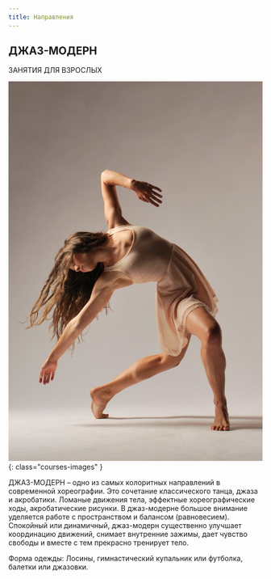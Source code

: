 ```yaml
---
title: Направления
---
```


## ДЖАЗ-МОДЕРН

ЗАНЯТИЯ ДЛЯ ВЗРОСЛЫХ 

![Изображение джаза-модерна](/images/courses/jazz_modern.jpg){: class="courses-images" }

ДЖАЗ-МОДЕРН – одно из самых колоритных направлений в современной хореографии. Это сочетание классического танца, джаза и акробатики. Ломаные движения тела, эффектные хореографические ходы, акробатические рисунки. В джаз-модерне большое внимание уделяется работе с пространством и балансом (равновесием). Спокойный или динамичный, джаз-модерн существенно улучшает координацию движений, снимает внутренние зажимы, дает чувство свободы и вместе с тем прекрасно тренирует тело. 

Форма одежды: Лосины, гимнастический купальник или футболка, балетки или джазовки.
